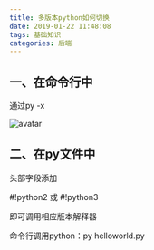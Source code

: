 ```yaml
---
title: 多版本python如何切换
date: 2019-01-22 11:48:08
tags: 基础知识
categories: 后端
---
```


## 一、在命令行中

通过py -x

![avatar](https://img2018.cnblogs.com/blog/1549437/201901/1549437-20190122114500383-1266605908.png)

## 二、在py文件中

头部字段添加

#!python2 或 #!python3

即可调用相应版本解释器

命令行调用python：py helloworld.py